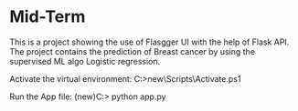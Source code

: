 # Mid-Term

This is a project showing the use of Flasgger UI with the help of Flask API. The project contains the prediction of Breast cancer by using the supervised ML algo Logistic regression.  

Activate the virtual environment:
C:\>new\Scripts\Activate.ps1

Run the App file:
(new)C:\> python app.py
